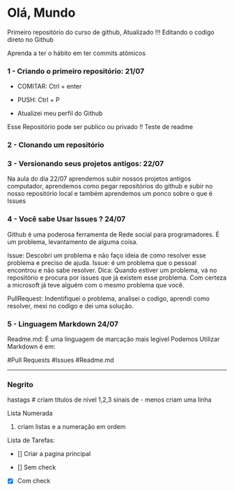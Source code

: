 # Olá, Mundo
Primeiro repositório do curso de github, Atualizado !!!
Editando o codigo direto no Github

Aprenda a ter o hábito em ter commits atômicos

### 1 - Criando o primeiro repositório: 21/07
- COMITAR: Ctrl + enter
- PUSH: Ctrl + P

- Atualizei meu perfil do Github

Esse Repositório pode ser publico ou privado !!
Teste de readme

### 2 - Clonando um repositório

### 3 - Versionando seus projetos antigos: 22/07

Na aula do dia 22/07 aprendemos subir nossos projetos antigos computador, aprendemos como pegar repositórios do github e subir no  nosso repositório local e também aprendemos um ponco sobre o que é Issues

### 4 - Você sabe Usar Issues ? 24/07
Github é uma poderosa ferramenta de Rede social para programadores.
É um problema, levantamento de alguma coisa.

Issue: Descobri um problema e não faço ideia de como resolver esse problema e preciso de ajuda.
Issue: é um problema que o pessoal encontrou e não sabe resolver.
Dica: Quando estiver um problema, vá no repositório e procura por issues que já existem esse problema. Com certeza a microsoft já teve alguém com o mesmo problema que você.

PullRequest: Indentifiquei o problema, analisei o codigo, aprendi como resolver, mexi no codigo e dei uma solução.

### 5 - Linguagem Markdown 24/07

Readme.md: É uma linguagem de marcação mais legivel
Podemos Utilizar Markdown é em:

#Pull Requests
#Issues
#Readme.md

---

### Negrito

hastags # criam titulos de nivel 1,2,3 
sinais de - menos criam uma linha

Lista Numerada
1. criam listas e a numeração em ordem

Lista de Tarefas:

- [] Criar a pagina principal

- [] Sem check

- [x] Com check







